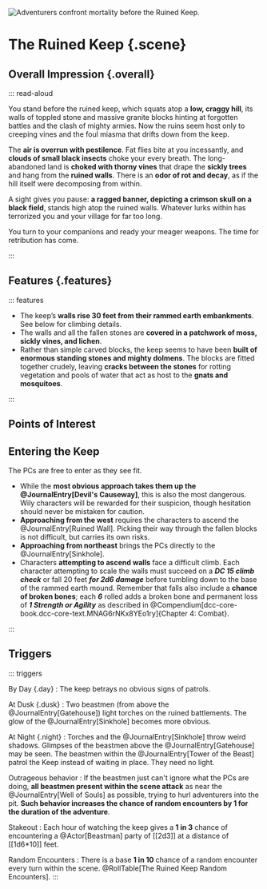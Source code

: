 ![Adventurers confront mortality before the Ruined Keep.](modules/sailors-on-the-starless-sea/assets/handouts/Scene-The-Ruined-Keep.png)
 # The Ruined Keep {.scene}
 
 ## Overall Impression {.overall}
::: read-aloud

You stand before the ruined keep, which squats atop a **low, craggy hill**, its walls of toppled stone and massive granite blocks hinting at forgotten battles and the clash of mighty armies. Now the ruins seem host only to creeping vines and the foul miasma that drifts down from the keep.

The **air is overrun with pestilence**. Fat flies bite at you incessantly, and **clouds of small black insects** choke your every breath. The long-abandoned land is **choked with thorny vines** that drape the **sickly trees** and hang from the **ruined walls**. There is an **odor of rot and decay**, as if the hill itself were decomposing from within.

A sight gives you pause: **a ragged banner, depicting a crimson skull on a black field**, stands high atop the ruined walls. Whatever lurks within has terrorized you and your village for far too long.

You turn to your companions and ready your meager weapons. The time for retribution has come.

:::

## Features {.features}

::: features

- The keep’s **walls rise 30 feet from their rammed earth embankments**. See below for climbing details.
- The walls and all the fallen stones are **covered in a patchwork of moss, sickly vines, and lichen**.
- Rather than simple carved blocks, the keep seems to have been **built of enormous standing stones and mighty dolmens**. The blocks are fitted together crudely, leaving **cracks between the stones** for rotting vegetation and pools of water that act as host to the **gnats and mosquitoes**.

:::

## Points of Interest



## Entering the Keep

The PCs are free to enter as they see fit.

- While the **most obvious approach takes them up the @JournalEntry[Devil's Causeway]**, this is also the most dangerous. Wily characters will be rewarded for their suspicion, though hesitation should never be mistaken for caution.
- **Approaching from the west** requires the characters to ascend the @JournalEntry[Ruined Wall]. Picking their way through the fallen blocks is not difficult, but carries its own risks.
- **Approaching from northeast** brings the PCs directly to the @JournalEntry[Sinkhole].
- Characters **attempting to ascend walls** face a difficult climb. Each character attempting to scale the walls must succeed on a ***DC 15 climb check*** or fall 20 feet ***for 2d6 damage*** before tumbling down to the base of the rammed earth mound. Remember that falls also include a **chance of broken bones**; each ***6*** rolled adds a broken bone and permanent loss of ***1 Strength or Agility*** as described in @Compendium[dcc-core-book.dcc-core-text.MNAG6rNKx8YEo1ry]{Chapter 4: Combat}.

:::

## Triggers

::: triggers

By Day {.day}
: The keep betrays no obvious signs of patrols.

At Dusk {.dusk}
: Two beastmen (from above the @JournalEntry[Gatehouse]) light torches on the ruined battlements.
	The glow of the @JournalEntry[Sinkhole] becomes more obvious.
	
At Night {.night}
: Torches and the @JournalEntry[Sinkhole] throw weird shadows. Glimpses of the beastmen above the @JournalEntry[Gatehouse] may be seen. The beastmen within the @JournalEntry[Tower of the Beast] patrol the Keep instead of waiting in place. They need no light.

Outrageous behavior
: If the beastmen just can't ignore what the PCs are doing, **all beastmen present within the scene attack** as near the @JournalEntry[Well of Souls] as possible, trying to hurl adventurers into the pit. **Such behavior increases the chance of random encounters by 1 for the duration of the adventure**.

Stakeout
: Each hour of watching the keep gives a **1 in 3** chance of encountering a @Actor[Beastman] party of [[2d3]] at a distance of [[1d6*10]] feet.

Random Encounters
: There is a base **1 in 10** chance of a random encounter every turn within the scene. @RollTable[The Ruined Keep Random Encounters].
:::